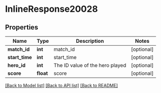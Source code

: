 # InlineResponse20028

## Properties
Name | Type | Description | Notes
------------ | ------------- | ------------- | -------------
**match_id** | **int** | match_id | [optional] 
**start_time** | **int** | start_time | [optional] 
**hero_id** | **int** | The ID value of the hero played | [optional] 
**score** | **float** | score | [optional] 

[[Back to Model list]](../README.md#documentation-for-models) [[Back to API list]](../README.md#documentation-for-api-endpoints) [[Back to README]](../README.md)


